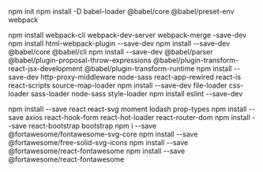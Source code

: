 npm init
npm install -D babel-loader @babel/core @babel/preset-env webpack

npm install webpack-cli webpack-dev-server webpack-merge -save-dev
npm install html-webpack-plugin --save-dev
npm install --save-dev @babel/core @babel/cli
npm install --save-dev @babel/parser @babel/plugin-proposal-throw-expressions @babel/plugin-transform-react-jsx-development @babel/plugin-transform-runtime
npm install --save-dev http-proxy-middleware node-sass react-app-rewired react-is react-scripts source-map-loader
npm install --save-dev file-loader css-loader sass-loader node-sass style-loader
npm install eslint --save-dev

npm install --save react react-svg moment lodash prop-types 
npm install --save axios react-hook-form react-hot-loader react-router-dom
npm install --save react-bootstrap bootstrap
npm i --save @fortawesome/fontawesome-svg-core
npm install --save @fortawesome/free-solid-svg-icons
npm install --save @fortawesome/react-fontawesome
npm install --save @fortawesome/react-fontawesome


